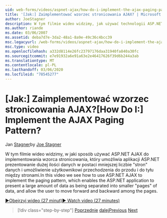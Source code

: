```yaml
---
uid: web-forms/videos/aspnet-ajax/how-do-i-implement-the-ajax-paging-pattern
title: '[Jak:] Zaimplementować wzorzec stronicowania AJAX? | Microsoft Docs'
author: JoeStagner
description: W tym filmie wideo widzimy, jak używać technologii ASP.NET AJAX do implementowania wzorca stronicowania, który umożliwia aplikacji ASP.NET prezentowanie dużej ilości danych jako BEIN...
ms.author: riande
ms.date: 03/06/2007
ms.assetid: deba7d7e-3da2-48a1-8a9e-49c36c4bcc39
msc.legacyurl: /web-forms/videos/aspnet-ajax/how-do-i-implement-the-ajax-paging-pattern
msc.type: video
ms.openlocfilehash: a332d8114e26fc23797176daa31940fa840a30fc
ms.sourcegitcommit: e7e91932a6e91a63e2e46417626f39d6b244a3ab
ms.translationtype: MT
ms.contentlocale: pl-PL
ms.lasthandoff: 03/06/2020
ms.locfileid: "78545277"
---
```

# <a name="how-do-i-implement-the-ajax-paging-pattern"></a><span data-ttu-id="a8960-104">[Jak:] Zaimplementować wzorzec stronicowania AJAX?</span><span class="sxs-lookup"><span data-stu-id="a8960-104">[How Do I:] Implement the AJAX Paging Pattern?</span></span>

<span data-ttu-id="a8960-105">Jan [Stagner](https://github.com/JoeStagner)</span><span class="sxs-lookup"><span data-stu-id="a8960-105">by [Joe Stagner](https://github.com/JoeStagner)</span></span>

<span data-ttu-id="a8960-106">W tym filmie wideo widzimy, w jaki sposób używać ASP.NET AJAX do implementowania wzorca stronicowania, który umożliwia aplikacji ASP.NET prezentowanie dużej ilości danych w postaci mniejszej liczbie "stron" danych i umożliwienie użytkownikowi przechodzenia do przodu i do tyłu między stronami.</span><span class="sxs-lookup"><span data-stu-id="a8960-106">In this video we see how to use ASP.NET AJAX to implement the paging pattern, which enables the ASP.NET application to present a large amount of data as being separated into smaller "pages" of data, and allow the user to move forward and backward among the pages.</span></span>

[<span data-ttu-id="a8960-107">&#9654;Obejrzyj wideo (27 minut)</span><span class="sxs-lookup"><span data-stu-id="a8960-107">&#9654; Watch video (27 minutes)</span></span>](https://channel9.msdn.com/Blogs/ASP-NET-Site-Videos/how-do-i-implement-the-ajax-paging-pattern)

> [!div class="step-by-step"]
> <span data-ttu-id="a8960-108">[Poprzednie](how-do-i-implement-the-predictive-fetch-pattern-for-ajax.md)
> [dalej](how-do-i-implement-the-ajax-incremental-page-display-pattern.md)</span><span class="sxs-lookup"><span data-stu-id="a8960-108">[Previous](how-do-i-implement-the-predictive-fetch-pattern-for-ajax.md)
[Next](how-do-i-implement-the-ajax-incremental-page-display-pattern.md)</span></span>
